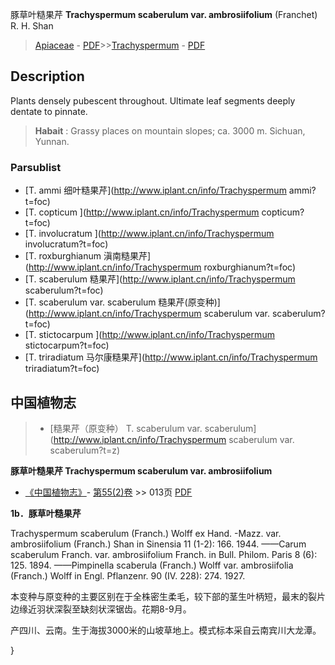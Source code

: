 豚草叶糙果芹 **Trachyspermum scaberulum var. ambrosiifolium** (Franchet) R. H. Shan

> [Apiaceae](http://www.iplant.cn/info/Apiaceae?t=foc) - [PDF](http://www.iplant.cn/foc/pdf/Apiaceae.pdf)>>[Trachyspermum](http://www.iplant.cn/info/Trachyspermum?t=foc) - [PDF](http://www.iplant.cn/foc/pdf/Trachyspermum.pdf)

## Description

Plants densely pubescent throughout. Ultimate leaf segments deeply dentate to pinnate.

> **Habait** : 
> Grassy places on mountain slopes; ca. 3000 m. Sichuan, Yunnan.

### Parsublist

* [T.  ammi  细叶糙果芹](http://www.iplant.cn/info/Trachyspermum ammi?t=foc)
* [T.  copticum  ](http://www.iplant.cn/info/Trachyspermum copticum?t=foc)
* [T.  involucratum  ](http://www.iplant.cn/info/Trachyspermum involucratum?t=foc)
* [T.  roxburghianum  滇南糙果芹](http://www.iplant.cn/info/Trachyspermum roxburghianum?t=foc)
* [T.  scaberulum  糙果芹](http://www.iplant.cn/info/Trachyspermum scaberulum?t=foc)
* [T.  scaberulum var. scaberulum  糙果芹(原变种)](http://www.iplant.cn/info/Trachyspermum scaberulum var. scaberulum?t=foc)
* [T.  stictocarpum  ](http://www.iplant.cn/info/Trachyspermum stictocarpum?t=foc)
* [T.  triradiatum  马尔康糙果芹](http://www.iplant.cn/info/Trachyspermum triradiatum?t=foc)

## 中国植物志

> * [糙果芹（原变种）  T.  scaberulum var. scaberulum](http://www.iplant.cn/info/Trachyspermum scaberulum var. scaberulum?t=z)

**豚草叶糙果芹 Trachyspermum scaberulum var. ambrosiifolium**

* [《中国植物志》](http://www.iplant.cn/frps)- [第55(2)卷](http://www.iplant.cn/frps/vol/55(2)) >> 013页 [PDF](http://www.iplant.cn/frps/pdf/55(2)/013b.pdf)

**1b．豚草叶糙果芹**

Trachyspermum scaberulum (Franch.) Wolff ex Hand. -Mazz. var. ambrosiifolium (Franch.) Shan in Sinensia 11 (1-2): 166. 1944. ——Carum scaberulum Franch. var. ambrosiifolium Franch. in Bull. Philom. Paris 8 (6): 125. 1894. ——Pimpinella scaberula (Franch.) Wolff var. ambrosiifolia (Franch.) Wolff in Engl. Pflanzenr. 90 (IV. 228): 274. 1927.

本变种与原变种的主要区别在于全株密生柔毛，较下部的茎生叶柄短，最末的裂片边缘近羽状深裂至缺刻状深锯齿。花期8-9月。

产四川、云南。生于海拔3000米的山坡草地上。模式标本采自云南宾川大龙潭。

}